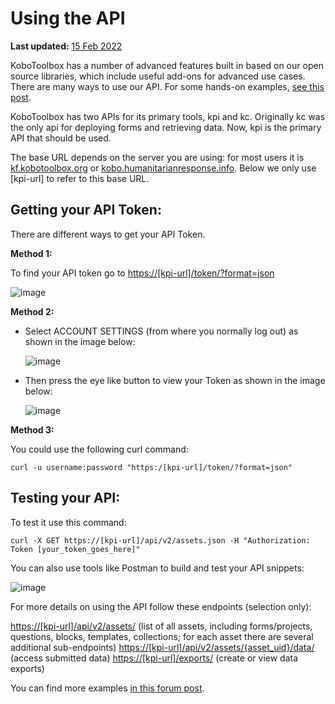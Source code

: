 # Using the API

**Last updated:**
<a href="https://github.com/kobotoolbox/docs/blob/511ea4cb3c698a4b45e7c2b4efd1af4e356e811f/source/api.md" class="reference">15
Feb 2022</a>

KoboToolbox has a number of advanced features built in based on our open source
libraries, which include useful add-ons for advanced use cases. There are many
ways to use our API. For some hands-on examples,
[see this post](https://community.kobotoolbox.org/t/kobo-api-examples-using-new-kpi-endpoints/2742).

KoboToolbox has two APIs for its primary tools, kpi and kc. Originally kc was
the only api for deploying forms and retrieving data. Now, kpi is the primary
API that should be used.

The base URL depends on the server you are using: for most users it is
[kf.kobotoolbox.org](https://kf.kobotoolbox.org) or
[kobo.humanitarianresponse.info](https://kobo.humanitarianresponse.info). Below
we only use [kpi-url] to refer to this base URL.

## Getting your API Token:

There are different ways to get your API Token.

**Method 1:**

To find your API token go to
[https://[kpi-url]/token/?format=json](https://[kpi-url]/token/?format=json)

![image](/images/api/token.png)

**Method 2:**

-   Select ACCOUNT SETTINGS (from where you normally log out) as shown in the
    image below:

    ![image](/images/api/token1.png)

-   Then press the eye like button to view your Token as shown in the image
    below:

    ![image](/images/api/token2.png)

**Method 3:**

You could use the following curl command:

`curl -u username:password "https:/[kpi-url]/token/?format=json"`

## Testing your API:

To test it use this command:

`curl -X GET https://[kpi-url]/api/v2/assets.json -H "Authorization: Token [your_token_goes_here]"`

You can also use tools like Postman to build and test your API snippets:

![image](/images/api/test.png)

For more details on using the API follow these endpoints (selection only):

[https://[kpi-url]/api/v2/assets/](https://[kpi-url]/api/v2/assets/) (list of
all assets, including forms/projects, questions, blocks, templates, collections;
for each asset there are several additional sub-endpoints)
[https://[kpi-url]/api/v2/assets/{asset_uid}/data/](https://[kpi-url]/api/v2/assets/{asset_uid}/data/)
(access submitted data) [https://[kpi-url]/exports/](https://[kpi-url]/exports/)
(create or view data exports)

You can find more examples
[in this forum post](https://community.kobotoolbox.org/t/kobo-api-examples-using-new-kpi-endpoints/2742).
